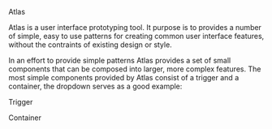 Atlas

Atlas is a user interface prototyping tool. It purpose is to provides a number of simple, easy to use patterns for creating common user interface features, without the contraints of existing design or style.

In an effort to provide simple patterns Atlas provides a set of small components that can be composed into larger, more complex features. The most simple components provided by Atlas consist of a trigger and a container, the dropdown serves as a good example:

<a data-trigger="dropdown" aria-owns="container">Trigger</a>
<div id="container">Container</a>